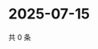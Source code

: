 # 2025-07-15

共 0 条

<!-- BEGIN ZHIHUQUESTIONS -->
<!-- 最后更新时间 Tue Jul 15 2025 23:11:14 GMT+0800 (China Standard Time) -->

<!-- END ZHIHUQUESTIONS -->
